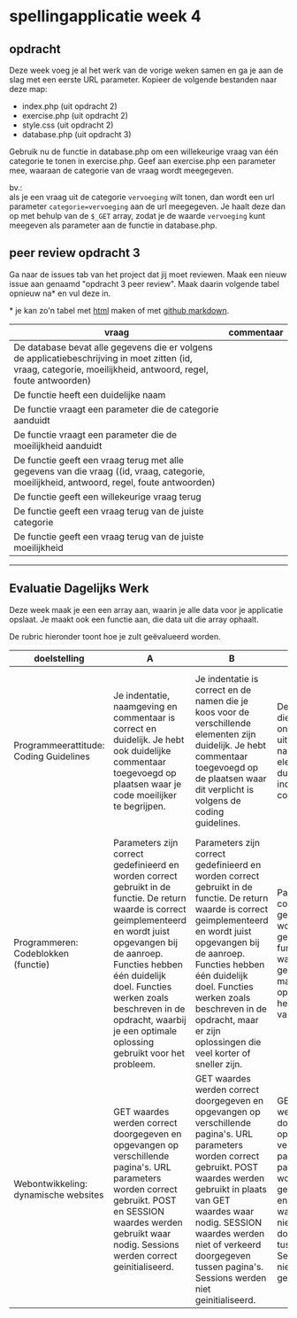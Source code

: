 # spellingapplicatie week 4

## opdracht

Deze week voeg je al het werk van de vorige weken samen en ga je aan de slag met een eerste URL parameter. Kopieer de volgende bestanden naar deze map:

 - index.php (uit opdracht 2)
 - exercise.php (uit opdracht 2)
 - style.css (uit opdracht 2)
 - database.php (uit opdracht 3)

Gebruik nu de functie in database.php om een willekeurige vraag van één categorie te tonen in exercise.php. Geef aan exercise.php een parameter mee, waaraan de categorie van de vraag wordt meegegeven. 

bv.:<br>
als je een vraag uit de categorie `vervoeging` wilt tonen, dan wordt een url parameter `categorie=vervoeging` aan de url meegegeven. Je haalt deze dan op met behulp van de `$_GET` array, zodat je de waarde `vervoeging` kunt meegeven als parameter aan de functie in database.php.

## peer review opdracht 3

Ga naar de issues tab van het project dat jij moet reviewen. Maak een nieuw issue aan genaamd "opdracht 3 peer review". Maak daarin volgende tabel opnieuw na* en vul deze in.

\* je kan zo'n tabel met [html](https://www.w3schools.com/html/html_tables.asp) maken of met [github markdown](https://help.github.com/en/github/writing-on-github/organizing-information-with-tables).

| vraag | commentaar |
| --- | --- |
| De database bevat alle gegevens die er volgens de applicatiebeschrijving in moet zitten (id, vraag, categorie, moeilijkheid, antwoord, regel, foute antwoorden) |  |
| De functie heeft een duidelijke naam |  |
| De functie vraagt een parameter die de categorie aanduidt |  |
| De functie vraagt een parameter die de moeilijkheid aanduidt |  |
| De functie geeft een vraag terug met alle gegevens van die vraag ((id, vraag, categorie, moeilijkheid, antwoord, regel, foute antwoorden)  |  |
| De functie geeft een willekeurige vraag terug |  |
| De functie geeft een vraag terug van de juiste categorie |  |
| De functie geeft een vraag terug van de juiste moeilijkheid |  |

---

## Evaluatie Dagelijks Werk

Deze week maak je een een array aan, waarin je alle data voor je applicatie opslaat. Je maakt ook een functie aan, die data uit die array ophaalt.

De rubric hieronder toont hoe je zult geëvalueerd worden. 

|	doelstelling	|	A	|	B	|	C	|	D	|	E	|														
|	---	|	---	|	---	|	---	|	---	|	---	|														
|	Programmeerattitude: Coding Guidelines	|	Je indentatie, naamgeving en commentaar is correct en duidelijk. Je hebt ook duidelijke commentaar toegevoegd op plaatsen waar je code moeilijker te begrijpen.	|	Je indentatie is correct en de namen die je koos voor de verschillende elementen zijn duidelijk. Je hebt commentaar toegevoegd op de plaatsen waar dit verplicht is volgens de coding guidelines.	|	De commentaar die je schrijft is onvoldoende uitgewerkt. De naamgeving van elementen is duidelijk en je indentatie is correct.	|	De namen die je kiest voor de verschillende elementen zijn niet duidelijk genoeg. Je indentatie is correct en je hebt commentaar toegevoegd op de plaatsen waar dit verplicht is volgens de coding guidelines. 	|	Je indentatie, naamgeving en commentaar zijn onduidelijk en onvoldoende uitgewerkt.	|														
|	Programmeren: Codeblokken (functie)	|	Parameters zijn correct gedefinieerd en worden correct gebruikt in de functie. De return waarde is correct geimplementeerd en wordt juist opgevangen bij de aanroep. Functies hebben één duidelijk doel. Functies werken zoals beschreven in de opdracht, waarbij je een optimale oplossing gebruikt voor het probleem.	|	Parameters zijn correct gedefinieerd en worden correct gebruikt in de functie. De return waarde is correct geimplementeerd en wordt juist opgevangen bij de aanroep. Functies hebben één duidelijk doel. Functies werken zoals beschreven in de opdracht, maar er zijn oplossingen die veel korter of sneller zijn.	|	Parameters zijn correct gedefinieerd en worden correct gebruikt in de functie. De return waarde is correct geimplementeerd, maar wordt niet opgevangen bij het aanroepen van de functie.	|	Parameters zijn correct gedefinieerd, maar worden verkeerd gebruikt in de functie zelf. De return waarde is correct geimplementeerd, maar wordt niet opgevangen bij het aanroepen van de functie.	|	De signature van de functie is niet volledig. Het aanroepen van de functie gebeurt verkeerd. Er is geen return-waarde aanwezig wanneer dit nodig is.	|														
|	Webontwikkeling: dynamische websites	|	GET waardes werden correct doorgegeven en opgevangen op verschillende pagina's. URL parameters worden correct gebruikt. POST en SESSION waardes werden gebruikt waar nodig. Sessions werden correct geinitialiseerd. 	|	GET waardes werden correct doorgegeven en opgevangen op verschillende pagina's. URL parameters worden correct gebruikt. POST waardes werden gebruikt in plaats van GET waardes waar nodig. SESSION waardes werden niet of verkeerd doorgegeven tussen pagina's. Sessions werden niet geinitialiseerd. 	|	GET waardes werden correct doorgegeven en opgevangen op verschillende pagina's. URL parameters worden correct gebruikt. POST en SESSION waardes werden niet of verkeerd doorgegeven tussen pagina's. Sessions werden niet geinitialiseerd. 	|	GET waardes werden correct doorgegeven naar verschillende pagina's. POST en SESSION waardes werden niet of verkeerd doorgegeven tussen pagina's. Sessions werden niet geinitialiseerd. URL parameters worden verkeerd gebruikt.	|	GET, POST en SESSION waardes werden niet of verkeerd doorgegeven tussen pagina's. Sessions werden niet geinitialiseerd. URL parameters worden verkeerd gebruikt.	|														